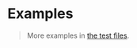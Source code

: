 # Examples

> More examples in [the test files](https://github.com/total-order/any/tree/main/test/src).
